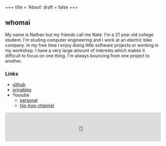 +++
title = 'About'
draft = false
+++

## whomai

My name is Nathan but my friends call me Nate. I'm a 21 year old college student. I'm studing computer engineering and I work at an electric bike company. In my free time I enjoy doing little software projects or working in my workshop. I have a very large amount of interests which makes it difficult to focus on one thing. I'm always bouncing from one project to another.  


### Links

 - [github](https://github.com/nate0m)
 - [prinables](https://www.printables.com/@nathanmilton_2933646)
 - Youtube
    - [personal](https://www.youtube.com/@nate00m) 
    - [hip-hop-channel](https://www.youtube.com/@Hipothesis)  

<iframe src="https://john.citrons.xyz/embed?ref=natesmind.space" style="margin-left:auto;display:block;margin-right:auto;max-width:732px;width:100%;height:94px;border:none;"></iframe>
